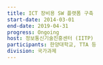 ```yaml
---
title: ICT 장비용 SW 플랫폼 구축
start-date: 2014-03-01
end-date: 2019-04-31
progress: Ongoing
host: 정보통신기술진흥센터 (IITP)
participants: 한양대학교, TTA 등
division: 국가과제
---
```

